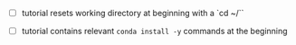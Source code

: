 - [ ] tutorial resets working directory at beginning with a `cd ~/``
- [ ] tutorial contains relevant `conda install -y` commands at the beginning

